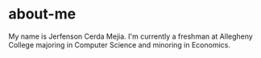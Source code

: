 # about-me
My name is Jerfenson Cerda Mejia. I'm currently a freshman at Allegheny College majoring in Computer Science and minoring in Economics. 
